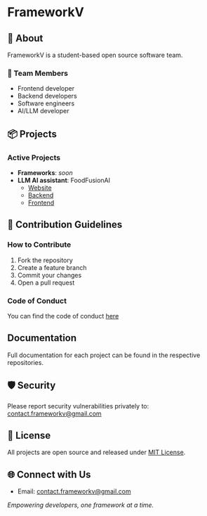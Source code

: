 # FrameworkV

## 🚀 About

FrameworkV is a student-based open source software team.

### 🔎 Team Members

- Frontend developer
- Backend developers
- Software engineers
- AI/LLM developer


## 📦 Projects

### Active Projects
- **Frameworks**: *soon*
- **LLM AI assistant**: FoodFusionAI
  - [Website](https://zealous-bush-0277f6903.5.azurestaticapps.net/)
  - [Backend](https://github.com/FrameworkV/FoodFusionAI)
  - [Frontend](https://github.com/FrameworkV/FoodFusionAI-Website)

## 🤝 Contribution Guidelines

### How to Contribute
1. Fork the repository
2. Create a feature branch
3. Commit your changes
4. Open a pull request

### Code of Conduct

You can find the code of conduct [here](https://github.com/FrameworkV/.github/blob/main/.github/CODE_OF_CONDUCT.md)

## Documentation 

Full documentation for each project can be found in the respective repositories. 

## 🛡️ Security

Please report security vulnerabilities privately to: contact.frameworkv@gmail.com

## 📜 License

All projects are open source and released under [MIT License](https://github.com/FrameworkV/.github/blob/main/LICENSE).

## 🌐 Connect with Us
- Email: contact.frameworkv@gmail.com

*Empowering developers, one framework at a time.*
